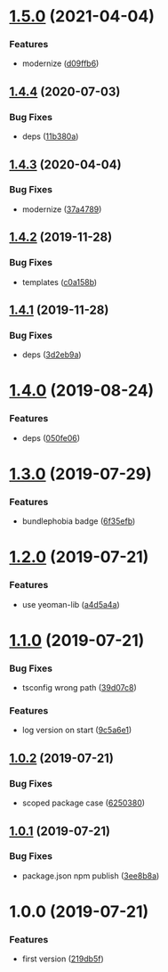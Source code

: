 # [1.5.0](https://github.com/NaturalCycles/generator-nodejs-lib/compare/v1.4.4...v1.5.0) (2021-04-04)


### Features

* modernize ([d09ffb6](https://github.com/NaturalCycles/generator-nodejs-lib/commit/d09ffb6c9ff62fd52c9237c8ead9d92446d3567e))

## [1.4.4](https://github.com/NaturalCycles/generator-nodejs-lib/compare/v1.4.3...v1.4.4) (2020-07-03)


### Bug Fixes

* deps ([11b380a](https://github.com/NaturalCycles/generator-nodejs-lib/commit/11b380ad9d98ab309d4471b4fe9ee5fefa2e7c40))

## [1.4.3](https://github.com/NaturalCycles/generator-nodejs-lib/compare/v1.4.2...v1.4.3) (2020-04-04)


### Bug Fixes

* modernize ([37a4789](https://github.com/NaturalCycles/generator-nodejs-lib/commit/37a4789e62dc286955a601da86a141acca47b7e1))

## [1.4.2](https://github.com/NaturalCycles/generator-nodejs-lib/compare/v1.4.1...v1.4.2) (2019-11-28)


### Bug Fixes

* templates ([c0a158b](https://github.com/NaturalCycles/generator-nodejs-lib/commit/c0a158bf92b620b1b2b60c1edbfa974145cc8800))

## [1.4.1](https://github.com/NaturalCycles/generator-nodejs-lib/compare/v1.4.0...v1.4.1) (2019-11-28)


### Bug Fixes

* deps ([3d2eb9a](https://github.com/NaturalCycles/generator-nodejs-lib/commit/3d2eb9adca32ddc74be52d6302c1a1333f8de536))

# [1.4.0](https://github.com/NaturalCycles/generator-nodejs-lib/compare/v1.3.0...v1.4.0) (2019-08-24)


### Features

* deps ([050fe06](https://github.com/NaturalCycles/generator-nodejs-lib/commit/050fe06))

# [1.3.0](https://github.com/NaturalCycles/generator-nodejs-lib/compare/v1.2.0...v1.3.0) (2019-07-29)


### Features

* bundlephobia badge ([6f35efb](https://github.com/NaturalCycles/generator-nodejs-lib/commit/6f35efb))

# [1.2.0](https://github.com/NaturalCycles/generator-nodejs-lib/compare/v1.1.0...v1.2.0) (2019-07-21)


### Features

* use yeoman-lib ([a4d5a4a](https://github.com/NaturalCycles/generator-nodejs-lib/commit/a4d5a4a))

# [1.1.0](https://github.com/NaturalCycles/generator-nodejs-lib/compare/v1.0.2...v1.1.0) (2019-07-21)


### Bug Fixes

* tsconfig wrong path ([39d07c8](https://github.com/NaturalCycles/generator-nodejs-lib/commit/39d07c8))


### Features

* log version on start ([9c5a6e1](https://github.com/NaturalCycles/generator-nodejs-lib/commit/9c5a6e1))

## [1.0.2](https://github.com/NaturalCycles/generator-nodejs-lib/compare/v1.0.1...v1.0.2) (2019-07-21)


### Bug Fixes

* scoped package case ([6250380](https://github.com/NaturalCycles/generator-nodejs-lib/commit/6250380))

## [1.0.1](https://github.com/NaturalCycles/generator-nodejs-lib/compare/v1.0.0...v1.0.1) (2019-07-21)


### Bug Fixes

* package.json npm publish ([3ee8b8a](https://github.com/NaturalCycles/generator-nodejs-lib/commit/3ee8b8a))

# 1.0.0 (2019-07-21)


### Features

* first version ([219db5f](https://github.com/NaturalCycles/generator-nodejs-lib/commit/219db5f))
